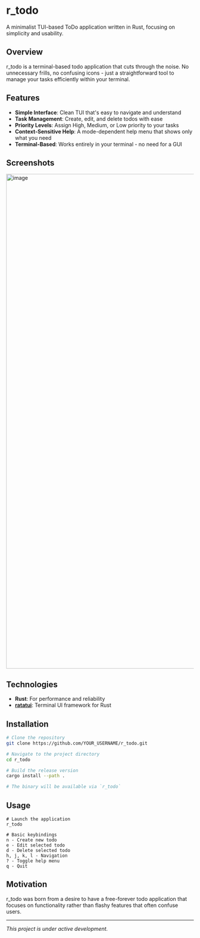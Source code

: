 # r_todo

A minimalist TUI-based ToDo application written in Rust, focusing on simplicity and usability.

## Overview

r_todo is a terminal-based todo application that cuts through the noise. No unnecessary frills, no confusing icons - just a straightforward tool to manage your tasks efficiently within your terminal.

## Features

- **Simple Interface**: Clean TUI that's easy to navigate and understand
- **Task Management**: Create, edit, and delete todos with ease
- **Priority Levels**: Assign High, Medium, or Low priority to your tasks
- **Context-Sensitive Help**: A mode-dependent help menu that shows only what you need
- **Terminal-Based**: Works entirely in your terminal - no need for a GUI

## Screenshots

<img width="1325" alt="image" src="https://github.com/user-attachments/assets/c4302ace-fb99-4a19-8985-ba171dd21665" />


## Technologies

- **Rust**: For performance and reliability
- **[ratatui](https://github.com/ratatui-org/ratatui)**: Terminal UI framework for Rust

## Installation

```bash
# Clone the repository
git clone https://github.com/YOUR_USERNAME/r_todo.git

# Navigate to the project directory
cd r_todo

# Build the release version
cargo install --path .

# The binary will be available via `r_todo`
```

## Usage

```
# Launch the application
r_todo

# Basic keybindings
n - Create new todo
e - Edit selected todo
d - Delete selected todo
h, j, k, l - Navigation
? - Toggle help menu
q - Quit
```

## Motivation

r_todo was born from a desire to have a free-forever todo application that focuses on functionality rather than flashy features that often confuse users.

---

*This project is under active development.*
